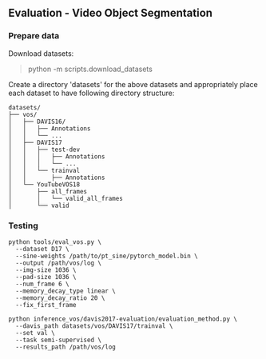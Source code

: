## Evaluation - Video Object Segmentation


### Prepare data

Download datasets:

> python -m scripts.download_datasets

Create a directory 'datasets' for the above datasets and appropriately place each dataset to have following directory structure:

    datasets/
    ├── vos/
    │   ├── DAVIS16/ 
    │   │   ├── Annotations
    │   │   └── ...
    │   ├── DAVIS17
    │   │   ├── test-dev
    │   │   │   ├── Annotations
    │   │   │   └── ...
    │   │   └── trainval
    │   │       ├── Annotations
    │   └── YouTubeVOS18
    │       ├── all_frames
    │       │   └── valid_all_frames
    │       └── valid


### Testing


```
python tools/eval_vos.py \
  --dataset D17 \
  --sine-weights /path/to/pt_sine/pytorch_model.bin \
  --output /path/vos/log \
  --img-size 1036 \
  --pad-size 1036 \
  --num_frame 6 \
  --memory_decay_type linear \
  --memory_decay_ratio 20 \
  --fix_first_frame
 
python inference_vos/davis2017-evaluation/evaluation_method.py \
  --davis_path datasets/vos/DAVIS17/trainval \
  --set val \
  --task semi-supervised \
  --results_path /path/vos/log
```